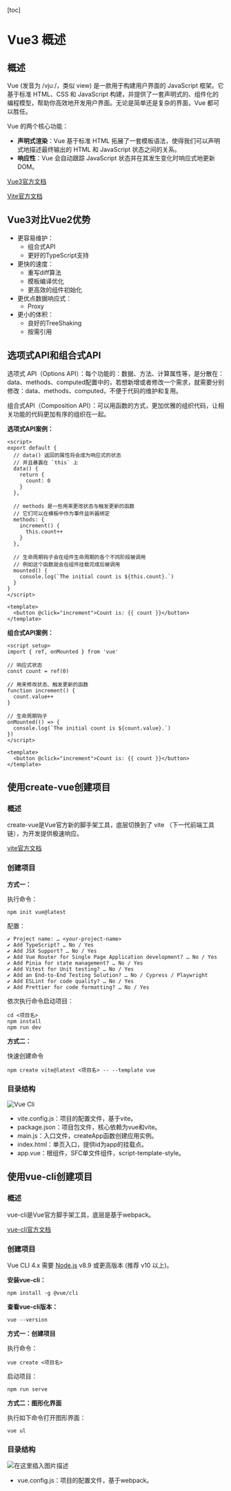 [toc]

# Vue3 概述

## 概述

Vue (发音为 /vjuː/，类似 view) 是一款用于构建用户界面的 JavaScript 框架。它基于标准 HTML、CSS 和 JavaScript 构建，并提供了一套声明式的、组件化的编程模型，帮助你高效地开发用户界面。无论是简单还是复杂的界面，Vue 都可以胜任。

Vue 的两个核心功能：

*   **声明式渲染**：Vue 基于标准 HTML 拓展了一套模板语法，使得我们可以声明式地描述最终输出的 HTML 和 JavaScript 状态之间的关系。
*   **响应性**：Vue 会自动跟踪 JavaScript 状态并在其发生变化时响应式地更新 DOM。

[Vue3官方文档](https://cn.vuejs.org/)

[Vite官方文档](https://cn.vitejs.dev/)



## Vue3对比Vue2优势

- 更容易维护：
  - 组合式API
  - 更好的TypeScript支持
- 更快的速度：
  - 重写diff算法
  - 模板编译优化
  - 更高效的组件初始化
- 更优点数据响应式：
  - Proxy
- 更小的体积：
  - 良好的TreeShaking
  - 按需引用



## 选项式API和组合式API

选项式 API（Options API）：每个功能的：数据、方法、计算属性等，是分散在：data、methods、computed配置中的，若想新增或者修改一个需求，就需要分别修改：data、methods、computed，不便于代码的维护和复用。

组合式API（Composition API）：可以用函数的方式，更加优雅的组织代码，让相关功能的代码更加有序的组织在一起。

**选项式API案例：**

```vue
<script>
export default {
  // data() 返回的属性将会成为响应式的状态
  // 并且暴露在 `this` 上
  data() {
    return {
      count: 0
    }
  },

  // methods 是一些用来更改状态与触发更新的函数
  // 它们可以在模板中作为事件监听器绑定
  methods: {
    increment() {
      this.count++
    }
  },

  // 生命周期钩子会在组件生命周期的各个不同阶段被调用
  // 例如这个函数就会在组件挂载完成后被调用
  mounted() {
    console.log(`The initial count is ${this.count}.`)
  }
}
</script>

<template>
  <button @click="increment">Count is: {{ count }}</button>
</template>
```

**组合式API案例：**

```vue
<script setup>
import { ref, onMounted } from 'vue'

// 响应式状态
const count = ref(0)

// 用来修改状态、触发更新的函数
function increment() {
  count.value++
}

// 生命周期钩子
onMounted(() => {
  console.log(`The initial count is ${count.value}.`)
})
</script>

<template>
  <button @click="increment">Count is: {{ count }}</button>
</template>
```



## 使用create-vue创建项目

### 概述

create-vue是Vue官方新的脚手架工具，底层切换到了 vite （下一代前端工具链），为开发提供极速响应。

[vite官方文档](https://cn.vitejs.dev/)

### 创建项目

**方式一：**

执行命令：

```
npm init vue@latest
```

配置：

```
✔ Project name: … <your-project-name>
✔ Add TypeScript? … No / Yes
✔ Add JSX Support? … No / Yes
✔ Add Vue Router for Single Page Application development? … No / Yes
✔ Add Pinia for state management? … No / Yes
✔ Add Vitest for Unit testing? … No / Yes
✔ Add an End-to-End Testing Solution? … No / Cypress / Playwright
✔ Add ESLint for code quality? … No / Yes
✔ Add Prettier for code formatting? … No / Yes
```

依次执行命令启动项目：

```
cd <项目名>
npm install
npm run dev
```

**方式二：**

快速创建命令

```
npm create vite@latest <项目名> -- --template vue
```

### 目录结构

![Vue Cli](https://img-blog.csdnimg.cn/b9df8619b8c043a497887542b2862773.png)

- vite.config.js：项目的配置文件，基于vite。
- package.json：项目包文件，核心依赖为vue和vite。
- main.js：入口文件，createApp函数创建应用实例。
- index.html：单页入口，提供id为app的挂载点。
- app.vue：根组件，SFC单文件组件，script-template-style。



## 使用vue-cli创建项目

### 概述

vue-cli是Vue官方脚手架工具，底层是基于webpack。

[vue-cli官方文档](https://cli.vuejs.org/zh/)

### 创建项目

Vue CLI 4.x 需要 [Node.js](https://nodejs.org/) v8.9 或更高版本 (推荐 v10 以上)。

**安装vue-cli：**

```
npm install -g @vue/cli
```

**查看vue-cli版本：**

```
vue --version
```

**方式一：创建项目**

执行命令：

```
vue create <项目名>
```

启动项目：

```
npm run serve
```

**方式二：图形化界面**

执行如下命令打开图形界面：

```
vue ul
```

### 目录结构

![在这里插入图片描述](https://img-blog.csdnimg.cn/49c09e924e61403ead70d36ce73db0b2.png)

- vue.config.js：项目的配置文件，基于webpack。

